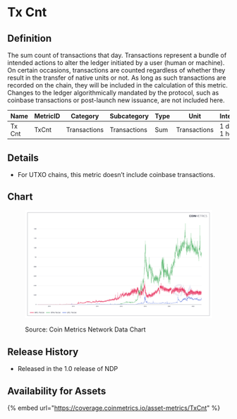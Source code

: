 # Tx Cnt

## Definition

The sum count of transactions that day. Transactions represent a bundle of intended actions to alter the ledger initiated by a user (human or machine). On certain occasions, transactions are counted regardless of whether they result in the transfer of native units or not. As long as such transactions are recorded on the chain, they will be included in the calculation of this metric. Changes to the ledger algorithmically mandated by the protocol, such as coinbase transactions or post-launch new issuance, are not included here.

| Name   | MetricID | Category     | Subcategory  | Type | Unit         | Interval      |
| ------ | -------- | ------------ | ------------ | ---- | ------------ | ------------- |
| Tx Cnt | TxCnt    | Transactions | Transactions | Sum  | Transactions | 1 day, 1 hour |

## Details

* For UTXO chains, this metric doesn’t include coinbase transactions.

## Chart

<figure><img src="../../.gitbook/assets/Coin_Metrics_Network_Data_2022-09-15T15-16.png" alt=""><figcaption><p>Source: Coin Metrics Network Data Chart</p></figcaption></figure>

## Release History

* Released in the 1.0 release of NDP

## Availability for Assets

{% embed url="https://coverage.coinmetrics.io/asset-metrics/TxCnt" %}
